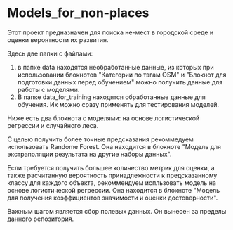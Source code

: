 # Models_for_non-places
Этот проект предназначен для поиска не-мест в городской среде и оценки вероятности их развития.

Здесь две папки с файлами:
1) в папке data находятся необработанные данные, из которых при использовании блокнотов "Категории по тэгам OSM" и "Блокнот для подготовки данных перед обучением" можно получить данные для работы с моделями.
2) В папке data_for_training находятся обработанные данные для обучения. Их можно сразу применять для тестирования моделей.

Ниже есть два блокнота с моделями: на основе логистической регрессии и случайного леса. 

С целью получить более точные предсказания рекоммедуем использовать Randome Forest. Она находится в блокноте "Модель для экстраполяции результата на другие наборы данных".

Если требуется получить большее количество метрик для оценки, а также расчитанную вероятность принадлежности к предсказанному классу для каждого объекта, рекоммендуем испльзовать модель на основе логистической регрессии. Она находится в блокноте "Модель для получения коэффициентов значимости и оценки достоверности".

Важным шагом является сбор полевых данных. Он вынесен за пределы данного репозитория.
